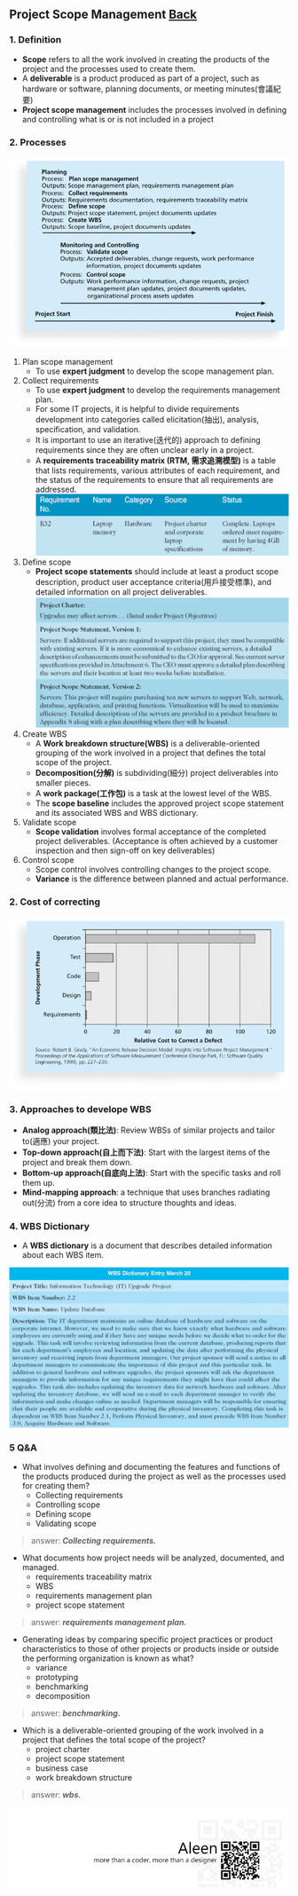 ## Project Scope Management	[Back](./../projectManagement.md)

### 1. Definition

- **Scope** refers to all the work involved in creating the products of the project and the processes used to create them.
- A **deliverable** is a product produced as part of a project, such as hardware or software, planning documents, or meeting minutes(會議紀要)
- **Project scope management** includes the processes involved in defining and controlling what is or is not included in a project

### 2. Processes

<img src="./processes.png">

1. Plan scope management
    - To use **expert judgment** to develop the scope management plan.
2. Collect requirements
    - To use **expert judgment** to develop the requirements management plan.
    - For some IT projects, it is helpful to divide requirements development into categories called elicitation(抽出), analysis, specification, and validation.
    - It is important to use an iterative(迭代的) approach to defining requirements since they are often unclear early in a project.
    - A **requirements traceability matrix (RTM, 需求追溯模型)** is a table that lists requirements, various attributes of each requirement, and the status of the requirements to ensure that all requirements are addressed. <img src="./rtm.png">
3. Define scope
    - **Project scope statements** should include at least a product scope description, product user acceptance criteria(用戶接受標準), and detailed information on all project deliverables.  <img src="./project_scope_statements.png">
4. Create WBS
    - A **Work breakdown structure(WBS)** is a deliverable-oriented grouping of the work involved in a project that defines the total scope of the project.
    - **Decomposition(分解)** is subdividing(細分) project deliverables into smaller pieces.
    - A **work package(工作包)** is a task at the lowest level of the WBS.
    - The **scope baseline** includes the approved project scope statement and its associated WBS and WBS dictionary.
5. Validate scope
    - **Scope validation** involves formal acceptance of the completed project deliverables. (Acceptance is often achieved by a customer inspection and then sign-off on key deliverables)
6. Control scope
    - Scope control involves controlling changes to the project scope.
    - **Variance** is the difference between planned and actual performance.

### 2. Cost of correcting

<img src="./correct.png">

### 3. Approaches to develope WBS

- **Analog approach(類比法)**: Review WBSs of similar projects and tailor to(適應) your project.
- **Top-down approach(自上而下法)**: Start with the largest items of the project and break them down.
- **Bottom-up approach(自底向上法)**: Start with the specific tasks and roll them up.
- **Mind-mapping approach**: a technique that uses branches radiating out(分流) from a core idea to structure thoughts and ideas.

### 4. WBS Dictionary

- A **WBS dictionary** is a document that describes detailed information about each WBS item.

<img src="./wbs_dictionary.jpg">

### 5 Q&A

- What involves defining and documenting the features and functions of the products produced during the project as well as the processes used for creating them?
    - Collecting requirements
    - Controlling scope
    - Defining scope
    - Validating scope


> answer: <strong>*Collecting requirements.*</strong>

- What documents how project needs will be analyzed, documented, and managed.
    - requirements traceability matrix
    - WBS
    - requirements management plan
    - project scope statement

> answer: <strong>*requirements management plan.*</strong>

- Generating ideas by comparing specific project practices or product characteristics to those of other projects or products inside or outside the performing organization is known as what?
    - variance
    - prototyping
    - benchmarking
    - decomposition

> answer: <strong>*benchmarking.*</strong>

- Which is a deliverable-oriented grouping of the work involved in a project that defines the total scope of the project?
    - project charter
    - project scope statement
    - business case
    - work breakdown structure

> answer: <strong>*wbs.*</strong>

<a href="http://aleen42.github.io/" target="_blank" ><img src="./../../pic/tail.gif"></a>

